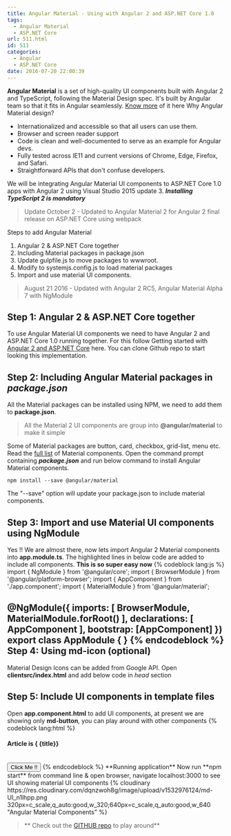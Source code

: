 ```yaml
---
title: Angular Material - Using with Angular 2 and ASP.NET Core 1.0
tags:
  - Angular Material
  - ASP.NET Core
url: 511.html
id: 511
categories:
  - Angular
  - ASP.NET Core
date: 2016-07-20 22:00:39
---
```


**Angular Material** is a set of high-quality UI components built with Angular 2 and TypeScript, following the Material Design spec. It's built by Angular team so that it fits in Angular seamlessly. [Know more](https://material.angular.io/) of it here Why Angular Material design?

*   Internationalized and accessible so that all users can use them.
*   Browser and screen reader support
*   Code is clean and well-documented to serve as an example for Angular devs.
*   Fully tested across IE11 and current versions of Chrome, Edge, Firefox, and Safari.
*   Straightforward APIs that don't confuse developers.

We will be integrating Angular Material UI components to ASP.NET Core 1.0 apps with Angular 2 using Visual Studio 2015 update 3. _**Installing TypeScript 2 is mandatory**_

> Update October 2 - Updated to Angular Material 2 for Angular 2 final release on ASP.NET Core using webpack

Steps to add Angular Material

1.  Angular 2 & ASP.NET Core together
2.  Including Material packages in package.json
3.  Update gulpfile.js to move packages to wwwroot.
4.  Modify to systemjs.config.js to load material packages
5.  Import and use material UI components.

> August 21 2016 - Updated with Angular 2 RC5, Angular Material Alpha 7 with NgModule

Step 1: Angular 2 & ASP.NET Core together
-----------------------------------------

To use Angular Material UI components we need to have Angular 2 and ASP.NET Core 1.0 running together. For this follow Getting started with [Angular 2 and ASP.NET Core](http://www.mithunvp.com/angular-2-in-asp-net-5-typescript-visual-studio-2015/) here. You can clone Github repo to start looking this implementation.

Step 2: Including Angular Material packages in _package.json_
-------------------------------------------------------------

All the Material packages can be installed using NPM, we need to add them to **package.json**.

> All the Material 2 UI components are group into **@angular/material** to make it simple

Some of Material packages are button, card, checkbox, grid-list, menu etc. Read the [full list](https://github.com/angular/material2) of Material components. Open the command prompt containing **_package.json_** and run below command to install Angular Material components.

```npm install --save @angular/material```

The "--save" option will update your package.json to include material components.

Step 3: Import and use Material UI components using NgModule
------------------------------------------------------------

Yes !! We are almost there, now lets import Angular 2 Material components into **app.module.ts**. The highlighted lines in below code are added to include all components. **This is so super easy now**
{% codeblock lang:js %}
import { NgModule } from '@angular/core';
import { BrowserModule } from '@angular/platform-browser';
import { AppComponent } from './app.component';
import { MaterialModule } from '@angular/material';

@NgModule({
    imports: [
        BrowserModule,
        MaterialModule.forRoot()
    ],
    declarations: [
        AppComponent
    ],
    bootstrap: [AppComponent]
})
export class AppModule { }
{% endcodeblock %}
Step 4: Using md-icon (optional)
--------------------------------

Material Design Icons can be added from Google API. Open **clientsrc/index.html** and add below code in _head_ section

<link href="https://fonts.googleapis.com/icon?family=Material+Icons" rel="stylesheet">

Step 5: Include UI components in template files
-----------------------------------------------

Open **app.component.html** to add UI components, at present we are showing only **md-button**, you can play around with other components
{% codeblock lang:html %}
<h4>Article is  { {title}}</h4>
<br />
<button md-raised-button>Click Me !!</button>
{% endcodeblock %}
**Running application** Now run **npm start** from command line & open browser, navigate localhost:3000 to see UI showing material UI components {% cloudinary https://res.cloudinary.com/dqnzwoh8g/image/upload/v1532976124/md-UI_n1lhpp.png 320px=c_scale,q_auto:good,w_320;640px=c_scale,q_auto:good,w_640 "Angular Material Components" %}

> ** Check out the [GITHUB repo](https://github.com/mithunvp/ng2CoreContacts) to play around**